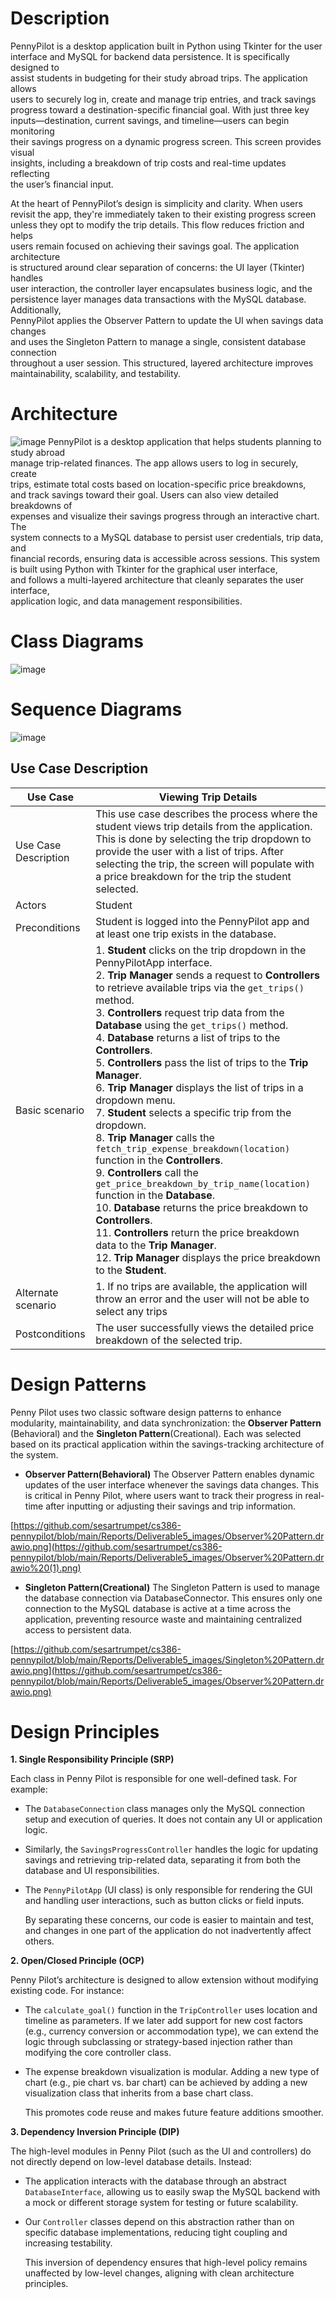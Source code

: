 # Description
PennyPilot is a desktop application built in Python using Tkinter for the user    
interface and MySQL for backend data persistence. It is specifically designed to     
assist students in budgeting for their study abroad trips. The application allows     
users to securely log in, create and manage trip entries, and track savings     
progress toward a destination-specific financial goal. With just three key      
inputs—destination, current savings, and timeline—users can begin monitoring     
their savings progress on a dynamic progress screen. This screen provides visual      
insights, including a breakdown of trip costs and real-time updates reflecting    
the user’s financial input.

At the heart of PennyPilot’s design is simplicity and clarity. When users     
revisit the app, they're immediately taken to their existing progress screen      
unless they opt to modify the trip details. This flow reduces friction and helps     
users remain focused on achieving their savings goal. The application architecture     
is structured around clear separation of concerns: the UI layer (Tkinter) handles     
user interaction, the controller layer encapsulates business logic, and the      
persistence layer manages data transactions with the MySQL database. Additionally,      
PennyPilot applies the Observer Pattern to update the UI when savings data changes     
and uses the Singleton Pattern to manage a single, consistent database connection     
throughout a user session. This structured, layered architecture improves       
maintainability, scalability, and testability.

# Architecture    
![image](Deliverable5_images/High_Level.drawio.png)
PennyPilot is a desktop application that helps students planning to study abroad   
manage trip-related finances. The app allows users to log in securely, create    
trips, estimate total costs based on location-specific price breakdowns,   
and track savings toward their goal. Users can also view detailed breakdowns of   
expenses and visualize their savings progress through an interactive chart. The   
system connects to a MySQL database to persist user credentials, trip data, and    
financial records, ensuring data is accessible across sessions.
This system is built using Python with Tkinter for the graphical user interface,    
and follows a multi-layered architecture that cleanly separates the user interface,    
application logic, and data management responsibilities.


# Class Diagrams   

![image](Deliverable5_images/d5umldiagram.png)

# Sequence Diagrams   

![image](Deliverable5_images/Sequence%20Diagram.png)

## Use Case Description

| Use Case         | Viewing Trip Details                                                                                                                      |
|------------------|-------------------------------------------------------------------------------------------------------------------------------------------|
| Use Case Description | This use case describes the process where the student views trip details from the application. This is done by selecting the trip dropdown to provide the user with a list of trips. After selecting the trip, the screen will populate with a price breakdown for the trip the student selected. |
| Actors           | Student                                                                                                                                   |
| Preconditions    | Student is logged into the PennyPilot app and at least one trip exists in the database.                                                   |
| Basic scenario   | 1. **Student** clicks on the trip dropdown in the PennyPilotApp interface.  <br> 2. **Trip Manager** sends a request to **Controllers** to retrieve available trips via the `get_trips()` method.  <br> 3. **Controllers** request trip data from the **Database** using the `get_trips()` method.  <br> 4. **Database** returns a list of trips to the **Controllers**.  <br> 5. **Controllers** pass the list of trips to the **Trip Manager**.  <br> 6. **Trip Manager** displays the list of trips in a dropdown menu.  <br> 7. **Student** selects a specific trip from the dropdown.  <br> 8. **Trip Manager** calls the `fetch_trip_expense_breakdown(location)` function in the **Controllers**.  <br> 9. **Controllers** call the `get_price_breakdown_by_trip_name(location)` function in the **Database**.  <br> 10. **Database** returns the price breakdown to **Controllers**.  <br> 11. **Controllers** return the price breakdown data to the **Trip Manager**.  <br> 12. **Trip Manager** displays the price breakdown to the **Student**. |
| Alternate scenario | 1. If no trips are available, the application will throw an error and the user will not be able to select any trips |
| Postconditions   | The user successfully views the detailed price breakdown of the selected trip.                                                           |

# Design Patterns     
Penny Pilot uses two classic software design patterns to enhance modularity, maintainability, and data synchronization: the **Observer Pattern** (Behavioral) and the **Singleton Pattern**(Creational). Each was selected based on its practical application within the savings-tracking architecture of the system.   

- **Observer Pattern(Behavioral)**
The Observer Pattern enables dynamic updates of the user interface whenever the savings data changes. This is critical in Penny Pilot, where users want to track their progress in real-time after inputting or adjusting their savings and trip information.


[https://github.com/sesartrumpet/cs386-pennypilot/blob/main/Reports/Deliverable5_images/Observer%20Pattern.drawio.png](https://github.com/sesartrumpet/cs386-pennypilot/blob/main/Reports/Deliverable5_images/Observer%20Pattern.drawio%20(1).png)

  
- **Singleton Pattern(Creational)**
The Singleton Pattern is used to manage the database connection via DatabaseConnector. This ensures only one connection to the MySQL database is active at a time across the application, preventing resource waste and maintaining centralized access to persistent data.

[https://github.com/sesartrumpet/cs386-pennypilot/blob/main/Reports/Deliverable5_images/Singleton%20Pattern.drawio.png](https://github.com/sesartrumpet/cs386-pennypilot/blob/main/Reports/Deliverable5_images/Observer%20Pattern.drawio.png)

 


# Design Principles   

**1. Single Responsibility Principle (SRP)**

   Each class in Penny Pilot is responsible for one well-defined task. For example:

- The ```DatabaseConnection``` class manages only the MySQL connection setup and execution of queries. It does not contain any UI or application logic.

- Similarly, the ```SavingsProgressController``` handles the logic for updating savings and retrieving trip-related data, separating it from both the database and UI responsibilities.

- The ```PennyPilotApp``` (UI class) is only responsible for rendering the GUI and handling user interactions, such as button clicks or field inputs.

   By separating these concerns, our code is easier to maintain and test, and changes in one part of the application do not inadvertently affect others.

**2. Open/Closed Principle (OCP)**

   Penny Pilot’s architecture is designed to allow extension without modifying existing code. For instance:

- The ```calculate_goal()``` function in the ```TripController``` uses location and timeline as parameters. If we later add support for new cost factors (e.g., currency conversion or accommodation type), we can extend the logic through subclassing or strategy-based injection rather than modifying the core controller class.

- The expense breakdown visualization is modular. Adding a new type of chart (e.g., pie chart vs. bar chart) can be achieved by adding a new visualization class that inherits from a base chart class.

   This promotes code reuse and makes future feature additions smoother.

**3. Dependency Inversion Principle (DIP)**

The high-level modules in Penny Pilot (such as the UI and controllers) do not directly depend on low-level database details. Instead:

- The application interacts with the database through an abstract ```DatabaseInterface```, allowing us to easily swap the MySQL backend with a mock or different storage system for testing or future scalability.

- Our ```Controller``` classes depend on this abstraction rather than on specific database implementations, reducing tight coupling and increasing testability.

   This inversion of dependency ensures that high-level policy remains unaffected by low-level changes, aligning with clean architecture principles.
